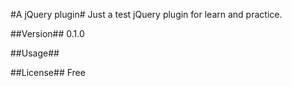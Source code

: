 #A jQuery plugin#
Just a test jQuery plugin for learn and practice.

##Version##
0.1.0

##Usage##

##License##
Free